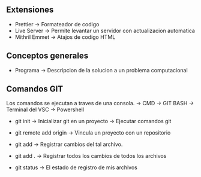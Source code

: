 ## Extensiones

- Prettier -> Formateador de codigo
- Live Server -> Permite levantar un servidor con actualizacion automatica
- Mithril Emmet -> Atajos de codigo HTML


## Conceptos generales 
- Programa -> Descripcion de la solucion a un problema computacional


## Comandos GIT
Los comandos se ejecutan a traves de una consola. -> CMD -> GIT BASH -> Terminal del VSC -> Powershell
- git init -> Inicializar git en un proyecto -> Ejecutar comandos git
- git remote add origin <enlace-repo> -> Vincula un proyecto con un repositorio

- git add <archivo> -> Registrar cambios del tal archivo.
- git add . -> Registrar todos los cambios de todos los archivos
- git status -> El estado de registro de mis archivos